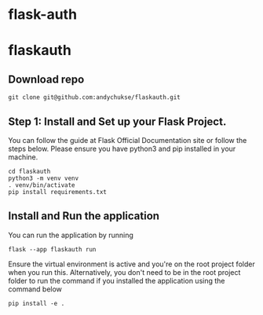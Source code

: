 # flask-auth
# flaskauth

## Download repo
```
git clone git@github.com:andychukse/flaskauth.git
```

## Step 1: Install and Set up your Flask Project.
 
You can follow the guide at Flask Official Documentation site or follow the steps below. Please ensure you have python3 and pip installed in your machine.

```
cd flaskauth
python3 -m venv venv
. venv/bin/activate
pip install requirements.txt 
```


## Install and Run the application
You can run the application by running
```
flask --app flaskauth run
```
Ensure the virtual environment is active and you're on the root project folder when you run this. 
Alternatively, you don't need to be in the root project folder to run the command if you installed the application using the command below
```
pip install -e .
```
